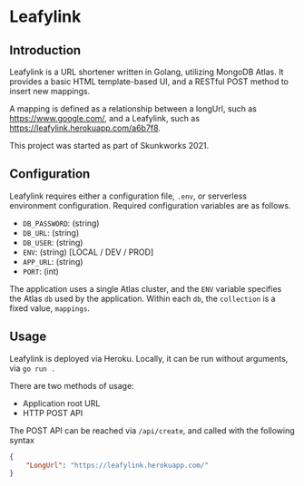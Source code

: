 # Leafylink

## Introduction
Leafylink is a URL shortener written in Golang, utilizing MongoDB Atlas.  It provides a basic HTML template-based UI, and a RESTful POST method to insert new mappings.

A mapping is defined as a relationship between a longUrl, such as https://www.google.com/, and a Leafylink, such as https://leafylink.herokuapp.com/a6b7f8.

This project was started as part of Skunkworks 2021.

## Configuration
Leafylink requires either a configuration file, `.env`, or serverless environment configuration.  Required configuration variables are as follows.
* `DB_PASSWORD`: (string)
* `DB_URL`: (string)
* `DB_USER`: (string)
* `ENV`: (string) [LOCAL / DEV / PROD]
* `APP_URL`: (string)
* `PORT`: (int)

The application uses a single Atlas cluster, and the `ENV` variable specifies the Atlas `db` used by the application.  Within each `db`, the `collection` is a fixed value, `mappings`.

## Usage
Leafylink is deployed via Heroku.  Locally, it can be run without arguments, via `go run .`

There are two methods of usage:
* Application root URL
* HTTP POST API

The POST API can be reached via `/api/create`, and called with the following syntax
```json
{
    "LongUrl": "https://leafylink.herokuapp.com/"
}
```